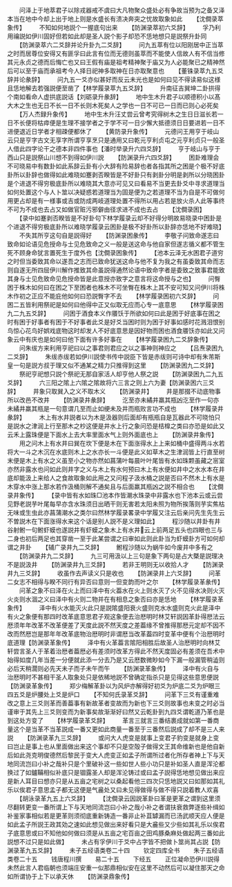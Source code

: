 <!-- { "loadSidebar": true } -->
　　问泽上于地萃君子以除戎器戒不虞曰大凡物聚众盛处必有争故当预为之备又泽本当在地中今却上出于地上则是水盛长有溃决奔突之忧故取象如此
　　【沈僴录萃象传】
　　不知如何地説个一握底句出来
　　【防渊录萃初六爻辞】
　　孚乃利用禴説如伊川固好但若如此却是圣人説个影子却恐不恁地想只是説祭升卦同
　　【防渊录萃六二爻辞并论升卦九二爻辞】
　　问九五萃有位以阳刚居中正当萃之时而居尊位安得又有匪孚曰此言有位而无德则虽萃而不能使人信故人有不信当修其元永贞之德而后悔亡也又曰王假有庙是祖考精神聚于庙又为人必能聚已之精神然后可以至于庙而承祖考今人择日祀神多取神在日亦取聚意也
　　【董铢录萃九五爻辞并论彖辞】
　　问九五一爻亦似甚好而反云未光也是如何曰见不得读易似这様且恁地解去若强説便至凿了【林学履录萃九五爻辞】
　　升南征吉巽坤二卦拱得个南如看命人虚拱底説话【刘砺录升彖辞】
　　地中生木升君子以顺德积小以髙大木之生也无日不长一日不长则木死矣人之学也一日不可已一日而已则心必死矣
　　【万人杰録升象传】
　　地中生木升汪丈尝云曾考究得树木之生日日滋长若一日不长便将枯瘁便是生理不接学者之于学不可一日少懈大抵德须日日要进若一日不进便退近日学者才相疎便都休了
　　【黄防录升象传】
　　元德问王用亨于岐山云只是亨字古文无享字所谓亨享烹只是通用又曰乾元亨利贞屯之元亨利贞只一般圣人借此四字论干之德本非四件事也【潘时举录升六四爻辞】
　　亨于岐山与亨于西山只是説祭山川想不到得如伊川説
　　【防渊录升六四爻辞】
　　困卦难理会不可晓易中有数卦如此系辞云卦有小大辞有险易辞也者各指其所之困是个极不好底卦所以卦辞也做得如此难晓如蹇剥否睽皆是不好卦只有剥卦分明是剥所以分晓困卦是个进退不得穷极底卦所以难晓其大意亦可见又曰看易不当更去卦爻中寻求道理当如何处置这个与人卜筮以决疑惑若道理当为固是便为之若道理不当为自是不可做何用更占却是有一様事或吉或防成两岐道理处置不得所以用占若是放火杀人此等事终不可为不成也去占又如做官赃污邪僻由径求进不成也去占
　　【沈僴录困】
　　【录中如蹇剥否睽皆是不好卦句下林学履录云却不好得分明故易晓录中困卦是个进退不得穷极底卦所以难晓学履录云困卦是极不好卦所以卦辞亦恁地不好难晓】
　　不失其所亨这句自是説得好
　　【防渊录困彖传】
　　李敬子问致命遂志曰致命如论语见危授命与士见危致命之义一般是送这命与他自家但遂志循义都不管生死不顾身命犹言置死生于度外也【沈僴录困象传】
　　【池本云泽无水困君子道穷之时但当委致其命以遂吾之志而已致命犹送这命与他不复为我之有虽委致其命而志则自遂无所四屈伊川解作推致其命虽説得通然论语中致命字者是委致之致事君能致其身与士见危致命见危授命皆是此意授亦致字之意言将这命授与之也】
　　问臀困于株木如何曰在困之下至困者也株木不可坐臀在株木上其不安可知又问伊川将株木作初之正应不能庇他如何曰恐説臀字不去
　　【林学履录困初六爻辞】
　　问困二五皆利用祭祀是如何曰他得中正又似取无应而心专一底意思
　　【林学履录困九二九五爻辞】
　　问困于酒食本义作餍饫于所欲如何曰此是困于好底事在困之时有困于好事者有困于不好事者此爻是好爻当困时则为困于好事如感时花溅泪恨别鸟惊心花鸟好娯戏底物这时却发人不好底意思是因好物而困也酒食餍饫亦如此又问象云中有庆也是如何曰他下面有许多好事在
　　【林学履录困九二爻辞象传】
　　问朱绂方来利用亨祀曰以之事君则君应之以之事神则神应之
　　【吕焘录困九二爻辞】
　　朱绂赤绂若如伊川説使书传中説臣下皆是赤绂则可诗中却有朱芾斯皇一句是説方叔于理又似不通某之精力只推得到这里
　　【防渊录困九二爻辞】
　　祭祀亨祀想只説个祭祀无那自家活人却亨他人祭之説
　　【防渊录困九二九五爻辞】
　　六三阳之隂上六隂之隂故将六三言之则上六为妻【防渊录困六三爻辞】
　　井象只取巽入之义不取木义
　　【防渊录井】
　　井是那掇不动底物事所以改邑不改井
　　【防渊录井彖辞】
　　汔至亦未繘井羸其瓶凶汔至作一句亦未繘井羸其瓶是一句意谓几至而止如绠未及井而瓶败言功不成也
　　【林学履录井彖辞】
　　木上有水井説者以为木是汲器则后面却有瓶瓶自是瓦器此不可晓怕只是説水之津润上行至那木之杪这便是井水上行之象问恐是桔橰之类曰亦恐是如此又云禾上露珠便是下面水上去大率里面水气上则外面底也上
　　【防渊录井象传】
　　用之问木上有水井曰巽在坎下便是木在下面涨得水上上来如桶中盛得两斗水若将大一斗之木沉在水底则木上之水亦长一斗便是此义如草木之生津润皆上行直至树末便是木上有水之义虽至小之物亦然如菖蒲叶每晨叶叶尾皆有水如珠颗虽藏之宻室亦然非露水也问如此则井字之义与木上有水何预曰木上有水便如井中之水水本在井底却能汲上来给人之食故取象如此用之又问程子汲水桶之説是否曰不然木上有水是木穿水中涨上那水若作汲桶则解不通矣且与后面羸其瓶凶之説不相合也
　　【沈僴录井象传】
　　【录中皆有水如珠□池本作皆潮水珠录中非露水也下池本云或云尝见野老説芋叶尾每早亦含水珠须日出晒干则无害若太阳未照为物所挨落则芋实焦枯无味或生虫此亦菖蒲潮水之类尔曰然林学履录畧录中学履又注云后亲问先生先生云不曽説木在下面涨得水来这个话是别人説不是义理如此】
　　程沙随以井卦有井谷射鲋一句鲋虾蟆也遂説井有虾蟆之象木上有水井云上前两足五头也四眼也三与二身也初后两足也其穿凿一至于此某尝谓之曰审如此则此卦当为虾蟆卦方可如何却谓之井卦
　　【辅广录井九二爻辞】
　　鲋程沙随以为蜗牛如今废井中多有之
　　【防渊录井九二爻辞】
　　九三可用汲以上三句是象下两句是占大槩是説理决不是説汲井
　　【防渊录井九三爻辞】
　　若非王明则无以收拾人才
　　【防渊录井九三爻辞】
　　收虽作去声读义只是收也
　　【防渊录井上六爻辞】
　　问革二女志不相得与睽不同行有异否曰意则一但变韵而叶之尔
　　【林学履录革彖传】
　　问革之象不曰泽在火上而曰泽中有火葢水在火上则水灭了火不见得水决则火灭火炎则水涸之义曰泽中有火则二物并在有相息之象否曰亦是恁地
　　【林学履录革象传】
　　泽中有火水能灭火此只是説隂盛阳衰火盛则克水水盛则克火此是泽中有火之象便有那四时改革底意思君子观这象便去治厯明时林艾轩説因革卦得厯法云厯须年年改革不改革便差了天度此説不然天度之差葢缘不曾推得那厯元定却不因不改而然厯岂是那年年改革底物治厯明时非谓厯当改革葢四时变革中便有个治厯明时底道理【防渊录革象传】
　　泽中有火革葢言隂阳相胜后故圣人治厯明时向林艾轩尝言圣人于革着治厯者葢厯必有差须时改革方得此不然天度固必有差须在吾术中始得如度几年当差一分便就此添一分去乃是又云厯数微眇如今下漏一般漏管稍澁则必后天稍濶则必先天未子而子未午而午
　　【防渊录革象传】
　　泽中有火自与治厯明时不甚相干圣人取象处只是依稀地説不曾确定指杀只是见得这些意思便説【防渊录革象传】
　　郑少梅解革卦以为风炉亦解得好初爻为炉底二爻为炉眼三四五爻是炉腰处上爻是炉口
　　【不知何氏录革爻辞】
　　问革下三爻有谨重难改之意上三爻则革而善葢事有新故革者变故而为新也下三爻则故事也未变之时必当谨审于其先上三爻则变而为新事矣故渐渐好曰然又云乾卦到九四爻谓乾道乃革也是到这处方变了
　　【林学履录革爻辞】
　　革言三就言三番结裹成就如第一番商量这个是当革不当革説成一番又更如此商量一番至于三番然后説成了却不是三人来説
　　【防渊录革九三爻辞】
　　或问大人虎变是就事上变君子豹变是就身上变曰岂止是事上也从里面做出来这个事却不只是空殻子做得文王其命维新也是他自新后如此尧克明俊德然后黎民于变大人虎变正如孟子所谓所过者化所存者神上下与天地同流岂曰小补之哉补只是个里破补这一些如世人些小功只是补如圣人直是浑沦都换过了如鑪鞴相似补底只是锢露圣人却是浑沦铸过或曰孟子説得恁地想见做出来应是新人耳目曰想亦只是从五亩之宅树之以桑起看他三四次只恁地説又曰如那如其礼乐以俟君子意思孟子都无这便是气麄处又曰未见得做得与做不得只説着教人欢喜
　　【胡泳录革九五上六爻辞】
　　【沈僴录云因説革卦曰革是更革之谓到这里须尽翻转更变一番所谓上下与天地同流岂曰小补之哉小补之者谓扶衰救弊逐些补缉如补鉴家事相似若是更革则须彻底重新铸造一番非止补苴罅漏而已汤武顺天应人便是如此孟子所説王政其効之速如此想见做出来好看只是大麄些又少些如其礼乐以俟君子底意思或曰不知他如何做曰须是从五亩之宅百亩之田鸡豚桑麻处做起两三番如此説想不过只是如此做】
　　未占有孚伊川于爻中占字皆不把做卜筮尚其占説【防渊录革九五爻辞】
　　未子五经语类卷二十四
　　钦定四库全书
　　朱子五经语类卷二十五
　　钱唐程川撰
　　易二十五
　　下经五
　　正位凝命恐伊川説得未然此言人君临朝也须端庄安重一似那鼎相似安在这里不动然后可以凝住那天之命如所谓协于上下以承天休
　　【防渊录鼎象传】
